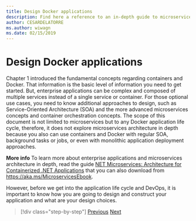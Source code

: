 ```yaml
---
title: Design Docker applications
description: Find here a reference to an in-depth guide to microservices architecture, because that's a topic that it's not detailed in this guide.
author: CESARDELATORRE
ms.author: wiwagn
ms.date: 02/15/2019
---
```

# Design Docker applications

Chapter 1 introduced the fundamental concepts regarding containers and Docker. That information is the basic level of information you need to get started. But, enterprise applications can be complex and composed of multiple services instead of a single service or container. For those optional use cases, you need to know additional approaches to design, such as Service-Oriented Architecture (SOA) and the more advanced microservices concepts and container orchestration concepts. The scope of this document is not limited to microservices but to any Docker application life cycle, therefore, it does not explore microservices architecture in depth because you also can use containers and Docker with regular SOA, background tasks or jobs, or even with monolithic application deployment approaches.

**More info** To learn more about enterprise applications and microservices architecture in depth, read the guide [NET Microservices: Architecture for Containerized .NET Applications](https://docs.microsoft.com/dotnet/standard/microservices-architecture) that you can also download from <https://aka.ms/MicroservicesEbook>.

However, before we get into the application life cycle and DevOps, it is important to know how you are going to design and construct your application and what are your design choices.

>[!div class="step-by-step"]
>[Previous](index.md)
>[Next](common-container-design-principles.md)
